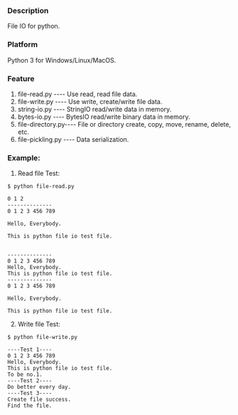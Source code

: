 ### Description
File IO for python.

### Platform
Python 3 for Windows/Linux/MacOS.

### Feature
1. file-read.py     ---- Use read, read file data.
2. file-write.py    ---- Use write, create/write file data.
3. string-io.py     ---- StringIO read/write data in memory.
4. bytes-io.py      ---- BytesIO read/write binary data in memory.
5. file-directory.py---- File or directory create, copy, move, rename, delete, etc.
6. file-pickling.py ---- Data serialization.

### Example:
1. Read file Test:
```console
$ python file-read.py

0 1 2
--------------
0 1 2 3 456 789

Hello, Everybody.

This is python file io test file.


--------------
0 1 2 3 456 789
Hello, Everybody.
This is python file io test file.
--------------
0 1 2 3 456 789

Hello, Everybody.

This is python file io test file.
```

2. Write file Test:
```console
$ python file-write.py

----Test 1----
0 1 2 3 456 789
Hello, Everybody.
This is python file io test file.
To be no.1.
----Test 2----
Do better every day.
----Test 3----
Create file success.
Find the file.
```
